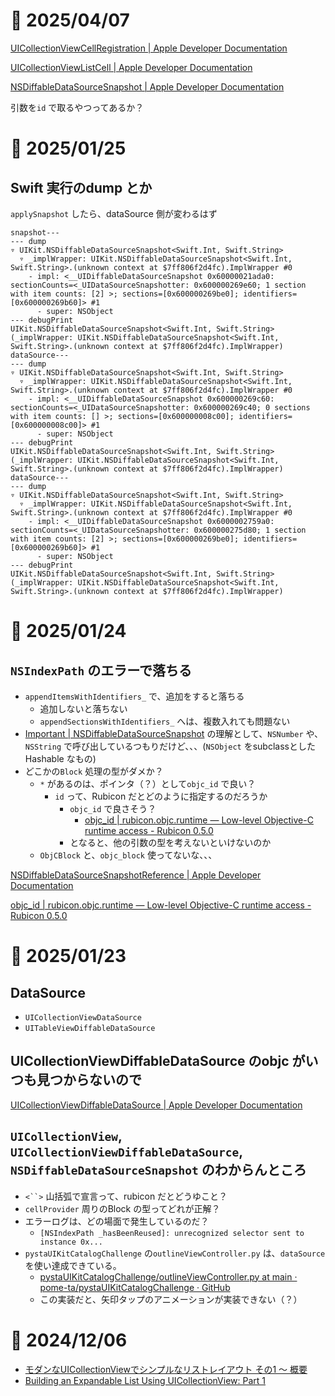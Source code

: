 # 📝 2025/04/07

[UICollectionViewCellRegistration | Apple Developer Documentation](https://developer.apple.com/documentation/uikit/uicollectionviewcellregistration)

[UICollectionViewListCell | Apple Developer Documentation](https://developer.apple.com/documentation/uikit/uicollectionviewlistcell?language=objc)

[NSDiffableDataSourceSnapshot | Apple Developer Documentation](https://developer.apple.com/documentation/uikit/nsdiffabledatasourcesnapshotreference?language=objc)

引数を`id` で取るやつってあるか？

# 📝 2025/01/25

## Swift 実行のdump とか

`applySnapshot` したら、dataSource 側が変わるはず

```
snapshot---
--- dump
▿ UIKit.NSDiffableDataSourceSnapshot<Swift.Int, Swift.String>
  ▿ _implWrapper: UIKit.NSDiffableDataSourceSnapshot<Swift.Int, Swift.String>.(unknown context at $7ff806f2d4fc).ImplWrapper #0
    - impl: <__UIDiffableDataSourceSnapshot 0x60000021ada0: sectionCounts=<_UIDataSourceSnapshotter: 0x600000269e60; 1 section with item counts: [2] >; sections=[0x600000269be0]; identifiers=[0x600000269b60]> #1
      - super: NSObject
--- debugPrint
UIKit.NSDiffableDataSourceSnapshot<Swift.Int, Swift.String>(_implWrapper: UIKit.NSDiffableDataSourceSnapshot<Swift.Int, Swift.String>.(unknown context at $7ff806f2d4fc).ImplWrapper)
dataSource---
--- dump
▿ UIKit.NSDiffableDataSourceSnapshot<Swift.Int, Swift.String>
  ▿ _implWrapper: UIKit.NSDiffableDataSourceSnapshot<Swift.Int, Swift.String>.(unknown context at $7ff806f2d4fc).ImplWrapper #0
    - impl: <__UIDiffableDataSourceSnapshot 0x600000269c60: sectionCounts=<_UIDataSourceSnapshotter: 0x600000269c40; 0 sections with item counts: [] >; sections=[0x600000008c00]; identifiers=[0x600000008c00]> #1
      - super: NSObject
--- debugPrint
UIKit.NSDiffableDataSourceSnapshot<Swift.Int, Swift.String>(_implWrapper: UIKit.NSDiffableDataSourceSnapshot<Swift.Int, Swift.String>.(unknown context at $7ff806f2d4fc).ImplWrapper)
dataSource---
--- dump
▿ UIKit.NSDiffableDataSourceSnapshot<Swift.Int, Swift.String>
  ▿ _implWrapper: UIKit.NSDiffableDataSourceSnapshot<Swift.Int, Swift.String>.(unknown context at $7ff806f2d4fc).ImplWrapper #0
    - impl: <__UIDiffableDataSourceSnapshot 0x6000002759a0: sectionCounts=<_UIDataSourceSnapshotter: 0x600000275d80; 1 section with item counts: [2] >; sections=[0x600000269be0]; identifiers=[0x600000269b60]> #1
      - super: NSObject
--- debugPrint
UIKit.NSDiffableDataSourceSnapshot<Swift.Int, Swift.String>(_implWrapper: UIKit.NSDiffableDataSourceSnapshot<Swift.Int, Swift.String>.(unknown context at $7ff806f2d4fc).ImplWrapper)
```


# 📝 2025/01/24

## `NSIndexPath` のエラーで落ちる

- `appendItemsWithIdentifiers_` で、追加をすると落ちる
  - 追加しないと落ちない
  - `appendSectionsWithIdentifiers_` へは、複数入れても問題ない
- [Important | NSDiffableDataSourceSnapshot](https://developer.apple.com/documentation/uikit/nsdiffabledatasourcesnapshotreference?language=objc#:~:text=Important) の理解として、`NSNumber` や、`NSString` で呼び出しているつもりだけど、、、(`NSObject` をsubclassとしたHashable なもの)
- どこかの`Block` 処理の型がダメか？
  - `*` があるのは、ポインタ（？）として`objc_id` で良い？
    - `id` って、Rubicon だとどのように指定するのだろうか
      - `objc_id` で良さそう？
        - [objc_id | rubicon.objc.runtime — Low-level Objective-C runtime access - Rubicon 0.5.0](https://rubicon-objc.readthedocs.io/en/stable/reference/rubicon-objc-runtime.html#rubicon.objc.runtime.objc_id)
      - となると、他の引数の型を考えないといけないのか
  - `ObjCBlock` と、`objc_block` 使ってないな、、、


[NSDiffableDataSourceSnapshotReference | Apple Developer Documentation](https://developer.apple.com/documentation/uikit/nsdiffabledatasourcesnapshotreference?language=objc)

[objc_id | rubicon.objc.runtime — Low-level Objective-C runtime access - Rubicon 0.5.0](https://rubicon-objc.readthedocs.io/en/stable/reference/rubicon-objc-runtime.html#rubicon.objc.runtime.objc_id)



# 📝 2025/01/23

## DataSource

- `UICollectionViewDataSource`
- `UITableViewDiffableDataSource`


## UICollectionViewDiffableDataSource のobjc がいつも見つからないので
[UICollectionViewDiffableDataSource | Apple Developer Documentation](https://developer.apple.com/documentation/uikit/uicollectionviewdiffabledatasourcereference?language=objc)


## `UICollectionView`, `UICollectionViewDiffableDataSource`, `NSDiffableDataSourceSnapshot` のわからんところ

- `<``>` 山括弧で宣言って、rubicon だとどうゆこと？
- `cellProvider` 周りのBlock の型ってどれが正解？
- エラーログは、どの場面で発生しているのだ？
  - `[NSIndexPath _hasBeenReused]: unrecognized selector sent to instance 0x...`
- `pystaUIKitCatalogChallenge` の`outlineViewController.py` は、`dataSource` を使い達成できている。
  - [pystaUIKitCatalogChallenge/outlineViewController.py at main · pome-ta/pystaUIKitCatalogChallenge · GitHub](https://github.com/pome-ta/pystaUIKitCatalogChallenge/blob/main/outlineViewController.py)
  - この実装だと、矢印タップのアニメーションが実装できない（？）



# 📝 2024/12/06

- [モダンなUICollectionViewでシンプルなリストレイアウト その1 〜 概要](https://zenn.dev/samekard_dev/articles/43991e9321b6c9)
- [Building an Expandable List Using UICollectionView: Part 1](https://swiftsenpai.com/development/collectionview-expandable-list-part1/)
